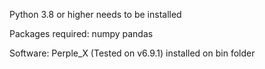 Python 3.8 or higher needs to be installed

Packages required:
numpy
pandas

Software:
Perple_X (Tested on v6.9.1) installed on bin folder